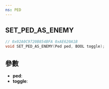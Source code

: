 ```yaml
---
ns: PED
---
```

## SET_PED_AS_ENEMY

```c
// 0x02A0C9720B854BFA 0xAE620A1B
void SET_PED_AS_ENEMY(Ped ped, BOOL toggle);
```


## 參數
* **ped**: 
* **toggle**: 

